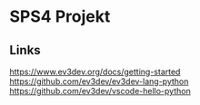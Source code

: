 # SPS4 Projekt

## Links

https://www.ev3dev.org/docs/getting-started
https://github.com/ev3dev/ev3dev-lang-python
https://github.com/ev3dev/vscode-hello-python